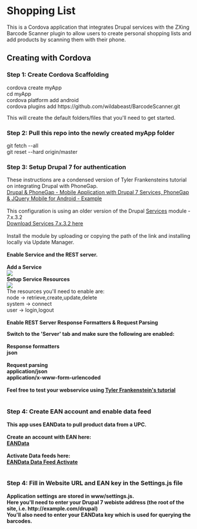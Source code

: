 <html>
<h1>Shopping List</h1>
This is a Cordova application that integrates Drupal services with the ZXing Barcode Scanner plugin to allow users to create personal shopping lists and add products by scanning them with their phone.

<h2>Creating with Cordova</h2>

<h3> Step 1: Create Cordova Scaffolding</h3>
cordova create myApp<br>
cd myApp<br>
cordova platform add android<br>
cordova plugins add https://github.com/wildabeast/BarcodeScanner.git<br>

This will create the default folders/files that you'll need to get started.<br>


<h3> Step 2: Pull this repo into the newly created myApp folder</h3>
git fetch --all<br>
git reset --hard origin/master

<h3> Step 3: Setup Drupal 7 for authentication</h3>
These instructions are a condensed version of Tyler Frankensteins tutorial on integrating Drupal with PhoneGap. <br>
<a href="http://tylerfrankenstein.com/code/android-app-with-drupal-7-services-phonegap-and-jquery-mobile">Drupal & PhoneGap - Mobile Application with Drupal 7 Services, PhoneGap & JQuery Mobile for Android - Example</a><br><br>
This configuration is using an older version of the Drupal <a href="https://www.drupal.org/project/services">Services</a> module - 7.x.3.2<br>
<a href="http://ftp.drupal.org/files/projects/services-7.x-3.2.zip">Download Services 7.x.3.2 here</a><br><br>
Install the module by uploading or copying the path of the link and installing locally via Update Manager.<br><br>
<b>Enable Service and the REST server.</b><br><br>
<b>Add a Service</b><br><img src="http://tylerfrankenstein.com/sites/default/files/styles/large/public/services-add.png?itok=-GyCkC_l"><br>
<b>Setup Service Resources</b><br><img src="http://tylerfrankenstein.com/sites/default/files/styles/large/public/services-resources.png?itok=96Dl-y4g"><br>
The resources you'll need to enable are:<br>
node -> retrieve,create,update,delete<br>
system -> connect<br>
user -> login,logout<br><br>
<b>Enable REST Server Response Formatters & Request Parsing<b><br>

Switch to the 'Server' tab and make sure the following are enabled:<br><br>
<b>Response formatters</b><br>
json<Br><br>
<b>Request parsing</b><br>
application/json<Br>
application/x-www-form-urlencoded<Br><br>
Feel free to test your webservice using <a href="http://tylerfrankenstein.com/code/android-app-with-drupal-7-services-phonegap-and-jquery-mobile">Tyler Frankenstein's tutorial</a><br><br>
<h3> Step 4: Create EAN account and enable data feed</h3>
This app uses EANData to pull product data from a UPC. <br><br>Create an account with EAN here:<br>
<a href="http://eandata.com/">EANData</a><br><br>
Activate Data feeds here:<br>
<a href="http://eandata.com/feed">EANData Data Feed Activate</a><br><br>
<h3> Step 4: Fill in Website URL and EAN key in the Settings.js file</h3>
Application settings are stored in www/settings.js.<br>
Here you'll need to enter your Drupal 7 webiste address (the root of the site, i.e. http://example.com/drupal)<br>
You'll also need to enter your EANData key which is used for querying the barcodes.<br>






</html>

